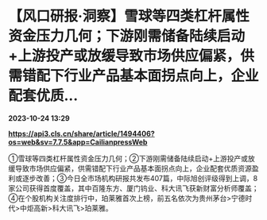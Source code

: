 # 【风口研报·洞察】雪球等四类杠杆属性资金压力几何；下游刚需储备陆续启动+上游投产或放缓导致市场供应偏紧，供需错配下行业产品基本面拐点向上，企业配套优质...

**2023-10-24 13:29**

**https://api3.cls.cn/share/article/1494406?os=web&sv=7.7.5&app=CailianpressWeb**

①雪球等四类杠杆属性资金压力几何；②下游刚需储备陆续启动+上游投产或放缓导致市场供应偏紧，供需错配下行业产品基本面拐点向上，企业配套优质资源盈利或逐步改善；③今日全市场机构研报共发布407篇，中际旭创评级得到上调，8家公司获得首度覆盖，其中百隆东方、厦门钨业、科大讯飞获新财富分析师覆盖；④在个股机构关注度排行中，珀莱雅首次上榜，前五名依次为贵州茅台>宁德时代>中炬高新>科大讯飞>珀莱雅。